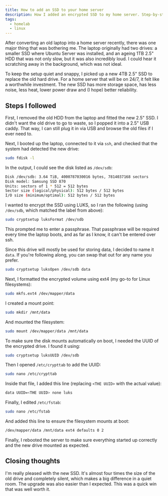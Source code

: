 ```yaml
---
title: How to add an SSD to your home server
description: How I added an encrypted SSD to my home server. Step-by-step installation and setup.
tags:
  - homelab
  - linux
---
```


After converting an old laptop into a home server recently, there was one major thing that was bothering me. The laptop originally had two drives: a smaller SSD where Ubuntu Server was installed, and an ageing 1TB 2.5" HDD that was not only slow, but it was also incredibly loud. I could hear it scratching away in the background, which was not ideal.

To keep the setup quiet and snappy, I picked up a new 4TB 2.5" SSD to replace the old hard drive. For a home server that will be on 24/7, it felt like a worthwhile investment. The new SSD has more storage space, has less noise, less heat, lower power draw and (I hope) better reliability.

## Steps I followed

First, I removed the old HDD from the laptop and fitted the new 2.5" SSD. I didn't want the old drive to go to waste, so I popped it into a 2.5" USB caddy. That way, I can still plug it in via USB and browse the old files if I ever need to.

Next, I booted up the laptop, connected to it via `ssh`, and checked that the system had detected the new drive:

```bash
sudo fdisk -l
```

In the output, I could see the disk listed as `/dev/sdb`:

```bash
Disk /dev/sdb: 3.64 TiB, 4000787030016 bytes, 7814037168 sectors
Disk model: Samsung SSD 870
Units: sectors of 1 * 512 = 512 bytes
Sector size (logical/physical): 512 bytes / 512 bytes
I/O size (minimum/optimal): 512 bytes / 512 bytes
```

I wanted to encrypt the SSD using LUKS, so I ran the following (using `/dev/sdb`, which matched the label from above):

```bash
sudo cryptsetup luksFormat /dev/sdb
```

This prompted me to enter a passphrase. That passphrase will be required every time the laptop boots, and as far as I know, it can't be entered over ssh.

Since this drive will mostly be used for storing data, I decided to name it `data`. If you're following along, you can swap that out for any name you prefer.

```bash
sudo cryptsetup luksOpen /dev/sdb data
```

Next, I formatted the encrypted volume using ext4 (my go-to for Linux filesystems):

```bash
sudo mkfs.ext4 /dev/mapper/data
```

I created a mount point:

```bash
sudo mkdir /mnt/data
```

And mounted the filesystem:

```bash
sudo mount /dev/mapper/data /mnt/data
```

To make sure the disk mounts automatically on boot, I needed the UUID of the encrypted drive. I found it using:

```bash
sudo cryptsetup luksUUID /dev/sdb
```

Then I opened `/etc/crypttab` to add the UUID:

```bash
sudo nano /etc/crypttab
```

Inside that file, I added this line (replacing `<THE UUID>` with the actual value):

```bash
data UUID=<THE UUID> none luks
```

Finally, I edited `/etc/fstab`:

```bash
sudo nano /etc/fstab
```

And added this line to ensure the filesystem mounts at boot:

```bash
/dev/mapper/data /mnt/data ext4 defaults 0 2
```

Finally, I rebooted the server to make sure everything started up correctly and the new drive mounted as expected.

## Closing thoughts

I'm really pleased with the new SSD. It's almost four times the size of the old drive and completely silent, which makes a big difference in a quiet room. The upgrade was also easier than I expected. This was a quick win that was well worth it.
